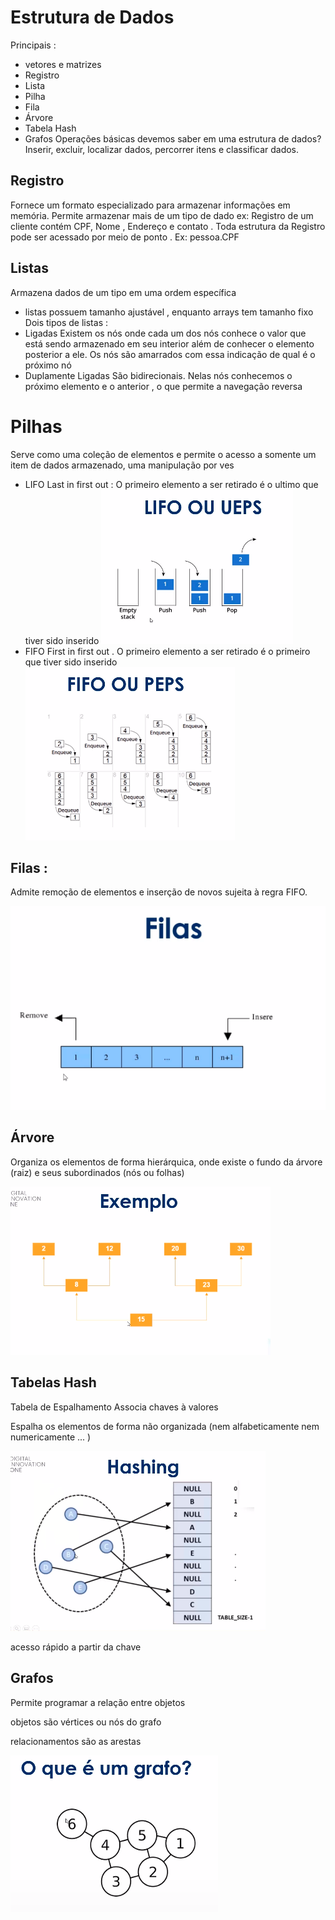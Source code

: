 # Estrutura de Dados 
Principais : 
- vetores e matrizes 
- Registro
- Lista
- Pilha 
- Fila 
- Árvore 
- Tabela Hash 
- Grafos
Operações básicas devemos saber em uma estrutura de dados?
Inserir, excluir, localizar dados, percorrer itens e classificar dados.
## Registro 

Fornece um formato especializado para armazenar informações em memória. Permite armazenar mais de um tipo de dado
ex: Registro de um cliente contém CPF, Nome , Endereço e contato . Toda estrutura da Registro pode ser acessado por meio de ponto . Ex: pessoa.CPF

## Listas 

Armazena dados de um tipo em uma ordem específica 
- listas possuem tamanho ajustável , enquanto arrays tem tamanho fixo 
Dois tipos de listas : 
- Ligadas 
Existem os nós onde cada um dos nós conhece o valor que está sendo armazenado em seu interior além de conhecer o elemento posterior a ele. Os nós são amarrados com essa indicação de qual é o próximo nó
- Duplamente Ligadas 
São bidirecionais. Nelas nós conhecemos o próximo elemento e o anterior , o que permite a navegação reversa 
# Pilhas 
Serve como uma coleção de elementos e permite o acesso a somente um item de dados armazenado, uma manipulação por ves 

- LIFO 
Last in first out : 
O primeiro elemento a ser retirado é o ultimo que tiver sido inserido 
![](./img/lifo.png)
- FIFO 
First in first out . O primeiro elemento a ser retirado é o primeiro que tiver sido inserido 
![](./img/fifo.png)

## Filas : 

Admite remoção de elementos e inserção de novos sujeita à regra FIFO. 

![](./img/fila.png)

## Árvore 

Organiza os elementos de forma hierárquica, onde existe o fundo da árvore (raiz) e seus subordinados (nós ou folhas)

![](./img/arvore.png)

## Tabelas Hash 

Tabela de Espalhamento 
Associa chaves à valores 

Espalha os elementos de forma não organizada (nem alfabeticamente nem numericamente ... )

![](./img/hash.png)

acesso rápido a partir da chave 

## Grafos

Permite programar a relação entre objetos

objetos são vértices ou nós do grafo 

relacionamentos são as arestas 

![](./img/grafo1.png)

